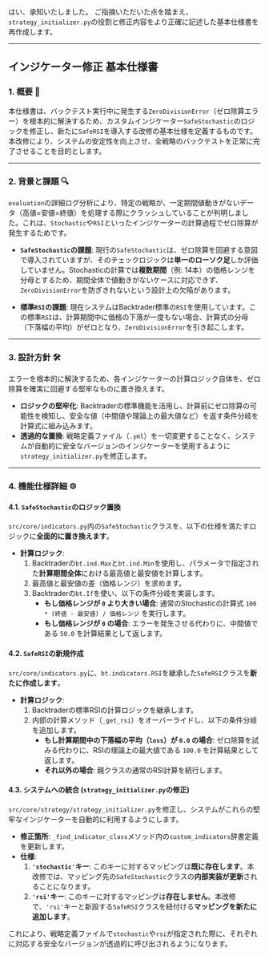 はい、承知いたしました。
ご指摘いただいた点を踏まえ、`strategy_initializer.py`の役割と修正内容をより正確に記述した基本仕様書を再作成します。

---

## インジケーター修正 基本仕様書

### 1. 概要 📝
本仕様書は、バックテスト実行中に発生する`ZeroDivisionError`（ゼロ除算エラー）を根本的に解決するため、カスタムインジケーター`SafeStochastic`のロジックを修正し、新たに`SafeRSI`を導入する改修の基本仕様を定義するものです。本改修により、システムの安定性を向上させ、全戦略のバックテストを正常に完了させることを目的とします。

---

### 2. 背景と課題 🔍
`evaluation`の詳細ログ分析により、特定の戦略が、一定期間値動きがないデータ（高値=安値=終値）を処理する際にクラッシュしていることが判明しました。これは、`Stochastic`や`RSI`といったインジケーターの計算過程でゼロ除算が発生するためです。

* **`SafeStochastic`の課題**:
    現行の`SafeStochastic`は、ゼロ除算を回避する意図で導入されていますが、そのチェックロジックは**単一のローソク足**しか評価していません。Stochasticの計算では**複数期間**（例: 14本）の価格レンジを分母とするため、期間全体で値動きがないケースに対応できず、`ZeroDivisionError`を防ぎきれないという設計上の欠陥があります。

* **標準`RSI`の課題**:
    現在システムはBacktrader標準の`RSI`を使用しています。この標準`RSI`は、計算期間中に価格の下落が一度もない場合、計算式の分母（下落幅の平均）がゼロとなり、`ZeroDivisionError`を引き起こします。

---

### 3. 設計方針 🛠️
エラーを根本的に解決するため、各インジケーターの計算ロジック自体を、ゼロ除算を確実に回避する堅牢なものに置き換えます。

* **ロジックの堅牢化**: Backtraderの標準機能を活用し、計算前にゼロ除算の可能性を検知し、安全な値（中間値や理論上の最大値など）を返す条件分岐を計算式に組み込みます。
* **透過的な置換**: 戦略定義ファイル（`.yml`）を一切変更することなく、システムが自動的に安全なバージョンのインジケーターを使用するように`strategy_initializer.py`を修正します。

---

### 4. 機能仕様詳細 ⚙️

#### 4.1. `SafeStochastic`のロジック置換
`src/core/indicators.py`内の`SafeStochastic`クラスを、以下の仕様を満たすロジックに**全面的に置き換えます**。

* **計算ロジック**:
    1.  Backtraderの`bt.ind.Max`と`bt.ind.Min`を使用し、パラメータで指定された**計算期間全体**における最高値と最安値を計算します。
    2.  最高値と最安値の差（価格レンジ）を求めます。
    3.  Backtraderの`bt.If`を使い、以下の条件分岐を実装します。
        * **もし価格レンジが `0` より大きい場合**: 通常のStochasticの計算式 `100 * (終値 - 最安値) / 価格レンジ` を実行します。
        * **もし価格レンジが `0` の場合**: エラーを発生させる代わりに、中間値である `50.0` を計算結果として返します。

#### 4.2. `SafeRSI`の新規作成
`src/core/indicators.py`に、`bt.indicators.RSI`を継承した`SafeRSI`クラスを**新たに作成します**。

* **計算ロジック**:
    1.  Backtraderの標準RSIの計算ロジックを継承します。
    2.  内部の計算メソッド（`_get_rsi`）をオーバーライドし、以下の条件分岐を追加します。
        * **もし計算期間中の下落幅の平均（`loss`）が `0.0` の場合**: ゼロ除算を試みる代わりに、RSIの理論上の最大値である `100.0` を計算結果として返します。
        * **それ以外の場合**: 親クラスの通常のRSI計算を続行します。

#### 4.3. システムへの統合 (`strategy_initializer.py`の修正)
`src/core/strategy/strategy_initializer.py`を修正し、システムがこれらの堅牢なインジケーターを自動的に利用するようにします。

* **修正箇所**: `_find_indicator_class`メソッド内の`custom_indicators`辞書定義を更新します。
* **仕様**:
    1.  **`'stochastic'`キー**: このキーに対するマッピングは**既に存在します**。本改修では、マッピング先の`SafeStochastic`クラスの**内部実装が更新**されることになります。
    2.  **`'rsi'`キー**: このキーに対するマッピングは**存在しません**。本改修で、`'rsi'`キーと新設する`SafeRSI`クラスを紐付ける**マッピングを新たに追加します**。

これにより、戦略定義ファイルで`stochastic`や`rsi`が指定された際に、それぞれに対応する安全なバージョンが透過的に呼び出されるようになります。